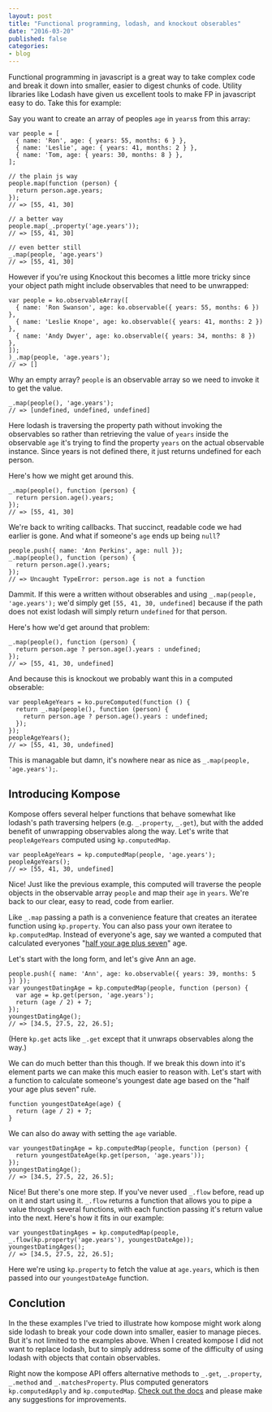 ```yaml
---
layout: post
title: "Functional programming, lodash, and knockout obserables"
date: "2016-03-20"
published: false
categories:
- blog
---
```



Functional programming in javascript is a great way to take complex code and break it down into smaller, easier to digest chunks of code. Utility libraries like Lodash have given us excellent tools to make FP in javascript easy to do. Take this for example:

Say you want to create an array of peoples `age` in `years`s from this array:

```
var people = [
  { name: 'Ron', age: { years: 55, months: 6 } },
  { name: 'Leslie', age: { years: 41, months: 2 } },
  { name: 'Tom, age: { years: 30, months: 8 } },
];

// the plain js way
people.map(function (person) {
  return person.age.years;
});
// => [55, 41, 30]

// a better way
people.map(_.property('age.years'));
// => [55, 41, 30]

// even better still
_.map(people, 'age.years')
// => [55, 41, 30]
```

However if you're using Knockout this becomes a little more tricky since your object path might include observables that need to be unwrapped:

```
var people = ko.observableArray([
  { name: 'Ron Swanson', age: ko.observable({ years: 55, months: 6 }) },
  { name: 'Leslie Knope', age: ko.observable({ years: 41, months: 2 }) },
  { name: 'Andy Dwyer', age: ko.observable({ years: 34, months: 8 }) },
]);
)_.map(people, 'age.years');
// => []
```

Why an empty array? `people` is an observable array so we need to invoke it to get the value.

```
_.map(people(), 'age.years');
// => [undefined, undefined, undefined]
```

Here lodash is traversing the property path without invoking the observables so rather than retrieving the value of `years` inside the observable `age` it's trying to find the property `years` on the actual observable instance. Since years is not defined there, it just returns undefined for each person.

Here's how we might get around this.

```
_.map(people(), function (person) {
  return persion.age().years;
});
// => [55, 41, 30]
```

We're back to writing callbacks. That succinct, readable code we had earlier is gone. And what if someone's `age` ends up being `null`?

```
people.push({ name: 'Ann Perkins', age: null });
_.map(people(), function (person) {
  return person.age().years;
});
// => Uncaught TypeError: person.age is not a function
```

Dammit. If this were a written without obserables and using `_.map(people, 'age.years');` we'd simply get `[55, 41, 30, undefined]` because if the path does not exist lodash will simply return `undefined` for that person.

Here's how we'd get around that problem:

```
_.map(people(), function (person) {
  return person.age ? person.age().years : undefined;
});
// => [55, 41, 30, undefined]
```

And because this is knockout we probably want this in a computed obserable:

```
var peopleAgeYears = ko.pureComputed(function () {
  return _.map(people(), function (person) {
    return person.age ? person.age().years : undefined;
  });
});
peopleAgeYears();
// => [55, 41, 30, undefined]
```

This is managable but damn, it's nowhere near as nice as `_.map(people, 'age.years');`.

## Introducing Kompose

Kompose offers several helper functions that behave somewhat like lodash's path traversing helpers (e.g. `_.property`, `_.get`), but with the added benefit of unwrapping observables along the way. Let's write that `peopleAgeYears` computed using `kp.computedMap`.


```
var peopleAgeYears = kp.computedMap(people, 'age.years');
peopleAgeYears();
// => [55, 41, 30, undefined]
```

Nice! Just like the previous example, this computed will traverse the people objects in the observable array `people` and map their `age` in `years`. We're back to our clear, easy to read, code from earlier.

Like `_.map` passing a path is a convenience feature that creates an iteratee function using `kp.property`. You can also pass your own iteratee to `kp.computedMap`. Instead of everyone's age, say we wanted a computed that calculated everyones "[half your age plus seven](http://www.urbandictionary.com/define.php?term=half-your-age-plus-seven+rule)" age.

Let's start with the long form, and let's give Ann an age.

```
people.push({ name: 'Ann', age: ko.observable({ years: 39, months: 5 }) });
var youngestDatingAge = kp.computedMap(people, function (person) {
  var age = kp.get(person, 'age.years');
  return (age / 2) + 7;
});
youngestDatingAge();
// => [34.5, 27.5, 22, 26.5];
```

(Here `kp.get` acts like `_.get` except that it unwraps observables along the way.)

We can do much better than this though. If we break this down into it's element parts we can make this much easier to reason with. Let's start with a function to calculate someone's youngest date age based on the "half your age plus seven" rule.


```
function youngestDateAge(age) {
  return (age / 2) + 7;
}
```

We can also do away with setting the `age` variable.

```
var youngestDatingAge = kp.computedMap(people, function (person) {
  return youngestDateAge(kp.get(person, 'age.years'));
});
youngestDatingAge();
// => [34.5, 27.5, 22, 26.5];
```

Nice! But there's one more step. If you've never used `_.flow` before, read up on it and start using it. `_.flow` returns a function that allows you to pipe a value through several functions, with each function passing it's return value into the next. Here's how it fits in our example:


```
var youngestDatingAges = kp.computedMap(people, _.flow(kp.property('age.years'), youngestDateAge));
youngestDatingAges();
// => [34.5, 27.5, 22, 26.5];
```

Here we're using `kp.property` to fetch the value at `age.years`, which is then passed into our `youngestDateAge` function.

## Conclution

In the these examples I've tried to illustrate how kompose might work along side lodash to break your code down into smaller, easier to manage pieces. But it's not limited to the examples above. When I created kompose I did not want to replace lodash, but to simply address some of the difficulty of using lodash with objects that contain observables.

Right now the kompose API offers alternative methods to `_.get`, `_.property`, `_.method` and `_.matchesProperty`. Plus computed generators `kp.computedApply` and `kp.computedMap`. [Check out the docs](https://github.com/pietvanzoen/knockout-kompose/tree/master/doc) and please make any suggestions for improvements.